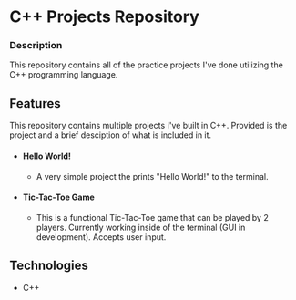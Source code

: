 # C++ Projects Repository

### Description

This repository contains all of the practice projects I've done utilizing the C++ programming language.

## Features

This repository contains multiple projects I've built in C++. Provided is the project and a brief desciption of what is included in it.

- #### Hello World!
  - A very simple project the prints "Hello World!" to the terminal.
- #### Tic-Tac-Toe Game
  - This is a functional Tic-Tac-Toe game that can be played by 2 players. Currently working inside of the terminal (GUI in development). Accepts user input.
 
## Technologies

- C++
